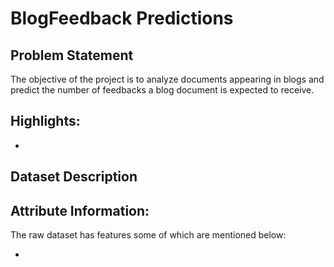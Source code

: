 # BlogFeedback Predictions

## Problem Statement
The objective of the project is to analyze documents appearing in blogs and predict the number of feedbacks
a blog document is expected to receive.

## Highlights:
- 

## Dataset Description
  

## Attribute Information:

The raw dataset has  features some of which are mentioned below:

- 


